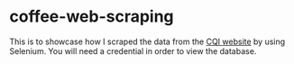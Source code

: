 # coffee-web-scraping
This is to showcase how I scraped the data from the [CQI website](https://database.coffeeinstitute.org/coffees/arabica) by using Selenium. You will need a credential in order to view the database.
